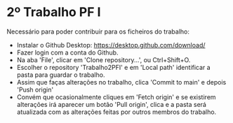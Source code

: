 # 2º Trabalho PF I
Necessário para poder contribuir para os ficheiros do trabalho:
  - Instalar o Github Desktop: https://desktop.github.com/download/
  - Fazer login com a conta do Github.
  - Na aba 'File', clicar em 'Clone repository...', ou Ctrl+Shift+O.
  - Escolher o repository 'Trabalho2PFI' e em 'Local path' identificar a pasta para guardar o trabalho.
  - Assim que faças alterações no trabalho, clica 'Commit to main' e depois 'Push origin'
  - Convém que ocasionalmente cliques em 'Fetch origin' e se existirem alterações irá aparecer um botão 'Pull origin', clica e a pasta será atualizada com as alterações feitas por outros membros do trabalho.